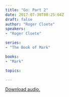 ```yaml
---
title: "Go: Part 2"
date: 2017-07-30T08:25:04Z
draft: false
author: "Roger Cloete"
speakers:
- "Roger Cloete"

series:
- "The Book of Mark"

books:
- "Mark"

topics:

---
```

[Download audio.](http://renownchurch.s3.amazonaws.com/sermons/2017/07/2017-07-30_Go-Pt2_LQ.mp3)
